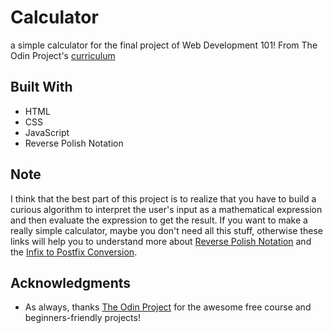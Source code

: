 #  Calculator

a simple calculator for the final project of Web Development 101! From The Odin Project's [curriculum](https://www.theodinproject.com/)

##  Built With
  
- HTML
- CSS
- JavaScript
- Reverse Polish Notation
 
## Note
I think that the best part of this project is to realize that you have to build a curious algorithm to interpret the user's input as a mathematical expression and then evaluate the expression to get the result. If you want to make a really simple calculator, maybe you don't need all this stuff, otherwise these links will help you to understand more about [Reverse Polish Notation](https://en.wikipedia.org/wiki/Reverse_Polish_notation) and the [Infix to Postfix Conversion](http://csis.pace.edu/~wolf/CS122/infix-postfix.htm).

##  Acknowledgments

- As always, thanks [The Odin Project](https://www.theodinproject.com/) for the awesome free course and beginners-friendly projects!